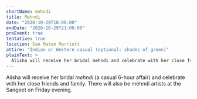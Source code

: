 ```yaml
---
shortName: mehndi
title: Mehndi
date: "2020-10-29T18:00:00"
endDate: "2020-10-29T21:00:00"
preEvent: true
tentative: true
location: San Mateo Marriott
attire: "Indian or Western casual (optional: shades of green)"
plainText: >
  Alisha will receive her bridal mehndi and celebrate with her close friends and family.
---
```


Alisha will receive her bridal _mehndi_ (a casual 6-hour affair) and celebrate with her close friends and family. There will also be mehndi artists at the Sangeet on Friday evening.
